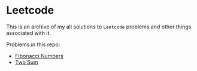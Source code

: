 # Leetcode

This is an archive of my all solutions to `Leetcode`
problems and other things associated with it.

Problems in this repo:
- [Fibonacci Numbers](src/Fibonacci_numbers)
- [Two Sum](src/Two_sum)
